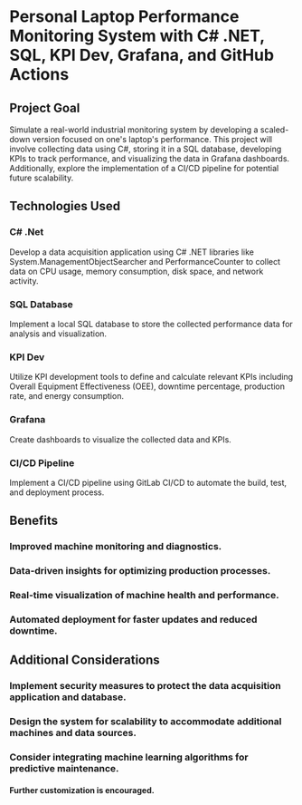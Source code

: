 
# Personal Laptop Performance Monitoring System with C# .NET, SQL, KPI Dev, Grafana, and GitHub Actions

## Project Goal

Simulate a real-world industrial monitoring system by developing a scaled-down version focused on one's laptop's performance. This project will involve collecting data using C#, storing it in a SQL database, developing KPIs to track performance, and visualizing the data in Grafana dashboards. Additionally, explore the implementation of a CI/CD pipeline for potential future scalability.

## Technologies Used

### C# .Net

Develop a data acquisition application using C# .NET libraries like System.ManagementObjectSearcher and PerformanceCounter to collect data on CPU usage, memory consumption, disk space, and network activity.

### SQL Database

Implement a local SQL database to store the collected performance data for analysis and visualization.

### KPI Dev

Utilize KPI development tools to define and calculate relevant KPIs including Overall Equipment Effectiveness
(OEE), downtime percentage, production rate, and energy consumption.

### Grafana

Create dashboards to visualize the collected data and KPIs.

### CI/CD Pipeline

Implement a CI/CD pipeline using GitLab CI/CD to automate the build, test, and deployment process. 

## Benefits

### Improved machine monitoring and diagnostics.
### Data-driven insights for optimizing production processes.
### Real-time visualization of machine health and performance.
### Automated deployment for faster updates and reduced downtime.

## Additional Considerations

### Implement security measures to protect the data acquisition application and database.
### Design the system for scalability to accommodate additional machines and data sources.
### Consider integrating machine learning algorithms for predictive maintenance.


#### Further customization is encouraged.
